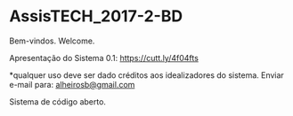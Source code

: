 # AssisTECH_2017-2-BD
Bem-vindos. Welcome.


Apresentação do Sistema 0.1: https://cutt.ly/4f04fts

*qualquer uso deve ser dado créditos aos idealizadores do sistema. 
Enviar e-mail para: alheirosb@gmail.com


Sistema de código aberto.
